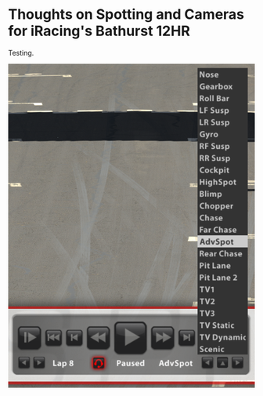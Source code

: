 # Thoughts on Spotting and Cameras for iRacing's Bathurst 12HR

Testing.

![](img/available_cams.png)
